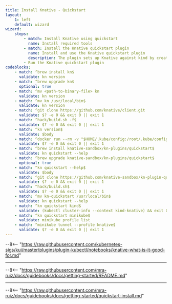 ```yaml
---
title: Install Knative - Quickstart
layout:
    1: left
    default: wizard
wizard:
    steps:
        - match: Install Knative using quickstart
          name: Install required tools
        - match: Install the Knative quickstart plugin
          name: Install and use the Knative quickstart plugin
          description: The plugin sets up Knative against kind by creating a kind cluster populated with Knative
        - Run the Knative quickstart plugin
codeblocks:
    - match: ^brew install kn$
      validate: kn version
    - match: ^brew upgrade kn$
      optional: true
    - match: ^mv <path-to-binary-file> kn
      validate: kn version
    - match: ^mv kn /usr/local/bin$
      validate: kn version
    - match: ^git clone https://github.com/knative/client.git
      validate: $? -e 0 && exit 0 || exit 1
    - match: ^hack/build.sh -f$
      validate: $? -e 0 && exit 0 || exit 1
    - match: ^kn version$
      validate: $body
    - match: ^docker run --rm -v "$HOME/.kube/config:/root/.kube/config" gcr.io/knative-releases/knative.dev/client/cmd/kn:latest service list$
      validate: $? -e 0 && exit 0 || exit 1
    - match: ^brew install knative-sandbox/kn-plugins/quickstart$
      validate: kn quickstart --help
    - match: ^brew upgrade knative-sandbox/kn-plugins/quickstart$
      optional: true
    - match: ^kn quickstart --help$
      validate: $body
    - match: ^git clone https://github.com/knative-sandbox/kn-plugin-quickstart.git
      validate: $? -e 0 && exit 0 || exit 1
    - match: ^hack/build.sh$
      validate: $? -e 0 && exit 0 || exit 1
    - match: ^mv kn-quickstart /usr/local/bin$
      validate: kn quickstart --help
    - match: ^kn quickstart kind$
      validate: (kubectl cluster-info --context kind-knative) && exit 0 || exit 1
    - match: ^kn quickstart minikube$
      validate: minikube profile list
    - match: ^minikube tunnel --profile knative$
      validate: $? -e 0 && exit 0 || exit 1
---
```


--8<-- "https://raw.githubusercontent.com/kubernetes-sigs/kui/master/plugins/plugin-kubectl/notebooks/knative-what-is-it-good-for.md"

---

--8<-- "https://raw.githubusercontent.com/mra-ruiz/docs/guidebooks/docs/getting-started/README.md"

---

--8<-- "https://raw.githubusercontent.com/mra-ruiz/docs/guidebooks/docs/getting-started/quickstart-install.md"